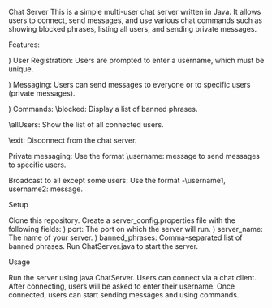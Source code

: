 Chat Server
This is a simple multi-user chat server written in Java. It allows users to connect, send messages, and use various chat commands such as showing blocked phrases, listing all users, and sending private messages.

Features:

) User Registration: Users are prompted to enter a username, which must be unique.

) Messaging: Users can send messages to everyone or to specific users (private messages).

) Commands:
\blocked: Display a list of banned phrases.

\allUsers: Show the list of all connected users.

\exit: Disconnect from the chat server.

Private messaging: Use the format \username: message to send messages to specific users.

Broadcast to all except some users: Use the format -\username1, username2: message.



Setup

Clone this repository.
Create a server_config.properties file with the following fields:
) port: The port on which the server will run.
) server_name: The name of your server.
) banned_phrases: Comma-separated list of banned phrases.
Run ChatServer.java to start the server.

Usage

Run the server using java ChatServer.
Users can connect via a chat client.
After connecting, users will be asked to enter their username.
Once connected, users can start sending messages and using commands.
